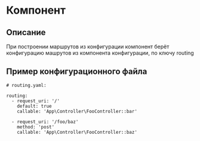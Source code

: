 # Компонент

## Описание

При построении маршрутов из конфигурации
компонент берёт конфигурацию машрутов из компонента конфигурации, по ключу routing

## Пример конфигурационного файла

```
# routing.yaml:

routing:
  - request_uri: '/'
    default: true
    callable: 'App\Controller\FooController::bar'

  - request_uri: '/foo/baz'
    method: 'post'
    callable: 'App\Controller\FooController::baz'

```
